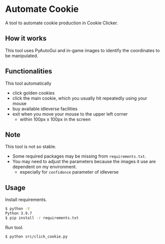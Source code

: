 # Automate Cookie

A tool to automate cookie production in Cookie Clicker.

## How it works

This tool uses PyAutoGui and in-game images to identify the coordinates to be manipulated.

## Functionalities

This tool automatically

* click golden cookies
* click the main cookie, which you usually hit repeatedly using your mouse
* buy available idleverse facilities
* exit when you move your mouse to the upper left corner
  - within 100px x 100px in the screen


## Note

This tool is not so stable.

* Some required packages may be missing from `requirements.txt`.
* You may need to adjust the parameters because the images it use are dependent on my environment.
  - especially for `confidence` parameter of idleverse

## Usage

Install requirements.

```bash
$ python -V
Python 3.9.7
$ pip install -r requirements.txt
```

Run tool.

```bash
$ python src/click_cookie.py
```
